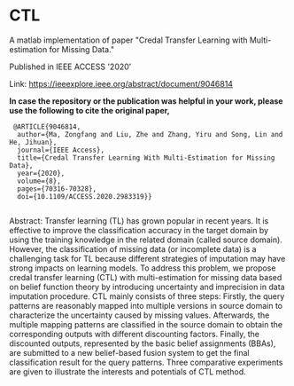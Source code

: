 # CTL
A matlab implementation of paper "Credal Transfer Learning with Multi-estimation for Missing Data."

Published in IEEE ACCESS '2020’

Link: https://ieeexplore.ieee.org/abstract/document/9046814

**In case the repository or the publication was helpful in your work, please use the following to cite the original paper,**

 <pre><code> @ARTICLE{9046814,
  author={Ma, Zongfang and Liu, Zhe and Zhang, Yiru and Song, Lin and He, Jihuan},
  journal={IEEE Access}, 
  title={Credal Transfer Learning With Multi-Estimation for Missing Data}, 
  year={2020},
  volume={8},
  pages={70316-70328},
  doi={10.1109/ACCESS.2020.2983319}}
 </code></pre> 
Abstract:
Transfer learning (TL) has grown popular in recent years. It is effective to improve the classification accuracy in the target domain by using the training knowledge in the related domain (called source domain). However, the classification of missing data (or incomplete data) is a challenging task for TL because different strategies of imputation may have strong impacts on learning models. To address this problem, we propose credal transfer learning (CTL) with multi-estimation for missing data based on belief function theory by introducing uncertainty and imprecision in data imputation procedure. CTL mainly consists of three steps: Firstly, the query patterns are reasonably mapped into multiple versions in source domain to characterize the uncertainty caused by missing values. Afterwards, the multiple mapping patterns are classified in the source domain to obtain the corresponding outputs with different discounting factors. Finally, the discounted outputs, represented by the basic belief assignments (BBAs), are submitted to a new belief-based fusion system to get the final classification result for the query patterns. Three comparative experiments are given to illustrate the interests and potentials of CTL method.
